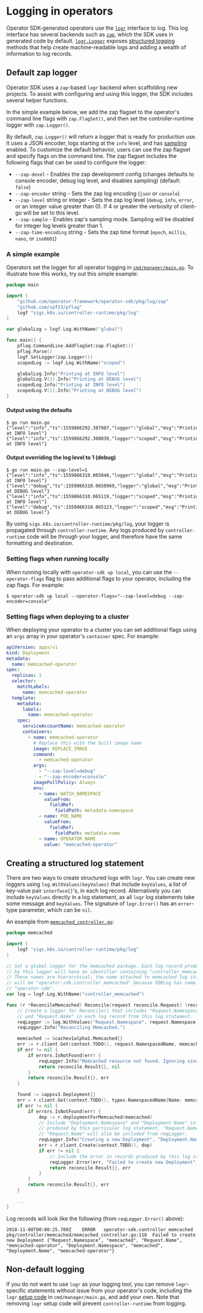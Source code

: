 # Logging in operators

Operator SDK-generated operators use the [`logr`][godoc_logr] interface to log. This log interface has several backends such as [`zap`][repo_zapr], which the SDK uses in generated code by default. [`logr.Logger`][godoc_logr_logger] exposes [structured logging][site_struct_logging] methods that help create machine-readable logs and adding a wealth of information to log records.

## Default zap logger

Operator SDK uses a `zap`-based `logr` backend when scaffolding new projects. To assist with configuring and using this logger, the SDK includes several helper functions.

In the simple example below, we add the zap flagset to the operator's command line flags with `zap.FlagSet()`, and then set the controller-runtime logger with `zap.Logger()`.

By default, `zap.Logger()` will return a logger that is ready for production use. It uses a JSON encoder, logs starting at the `info` level, and has [sampling][zap_sampling] enabled. To customize the default behavior, users can use the zap flagset and specify flags on the command line. The zap flagset includes the following flags that can be used to configure the logger:

* `--zap-devel` - Enables the zap development config (changes defaults to console encoder, debug log level, and disables sampling) (default: `false`)
* `--zap-encoder` string - Sets the zap log encoding (`json` or `console`)
* `--zap-level` string or integer - Sets the zap log level (`debug`, `info`, `error`, or an integer value greater than 0). If 4 or greater the verbosity of client-go will be set to this level.
* `--zap-sample` - Enables zap's sampling mode. Sampling will be disabled for integer log levels greater than 1.
* `--zap-time-encoding` string - Sets the zap time format (`epoch`, `millis`, `nano`, or `iso8601`)

### A simple example

Operators set the logger for all operator logging in [`cmd/manager/main.go`][code_set_logger]. To illustrate how this works, try out this simple example:

```Go
package main

import (
	"github.com/operator-framework/operator-sdk/pkg/log/zap"
	"github.com/spf13/pflag"
	logf "sigs.k8s.io/controller-runtime/pkg/log"
)

var globalLog = logf.Log.WithName("global")

func main() {
	pflag.CommandLine.AddFlagSet(zap.FlagSet())
	pflag.Parse()
	logf.SetLogger(zap.Logger())
	scopedLog := logf.Log.WithName("scoped")

	globalLog.Info("Printing at INFO level")
	globalLog.V(1).Info("Printing at DEBUG level")
	scopedLog.Info("Printing at INFO level")
	scopedLog.V(1).Info("Printing at DEBUG level")
}
```

#### Output using the defaults
```console
$ go run main.go
{"level":"info","ts":1559866292.307987,"logger":"global","msg":"Printing at INFO level"}
{"level":"info","ts":1559866292.308039,"logger":"scoped","msg":"Printing at INFO level"}
```

#### Output overriding the log level to 1 (debug)
```console
$ go run main.go --zap-level=1
{"level":"info","ts":1559866310.065048,"logger":"global","msg":"Printing at INFO level"}
{"level":"debug","ts":1559866310.0650969,"logger":"global","msg":"Printing at DEBUG level"}
{"level":"info","ts":1559866310.065119,"logger":"scoped","msg":"Printing at INFO level"}
{"level":"debug","ts":1559866310.065123,"logger":"scoped","msg":"Printing at DEBUG level"}
```

By using `sigs.k8s.io/controller-runtime/pkg/log`, your logger is propagated through `controller-runtime`. Any logs produced by `controller-runtime` code will be through your logger, and therefore have the same formatting and destination.

### Setting flags when running locally

When running locally with `operator-sdk up local`, you can use the `--operator-flags` flag to pass additional flags to your operator, including the zap flags. For example:

```console
$ operator-sdk up local --operator-flags="--zap-level=debug --zap-encoder=console"`
```

### Setting flags when deploying to a cluster

When deploying your operator to a cluster you can set additional flags using an `args` array in your operator's `container` spec. For example:

```yaml
apiVersion: apps/v1
kind: Deployment
metadata:
  name: memcached-operator
spec:
  replicas: 1
  selector:
    matchLabels:
      name: memcached-operator
  template:
    metadata:
      labels:
        name: memcached-operator
    spec:
      serviceAccountName: memcached-operator
      containers:
        - name: memcached-operator
          # Replace this with the built image name
          image: REPLACE_IMAGE
          command:
            - memcached-operator
          args:
            - "--zap-level=debug"
            - "--zap-encoder=console"
          imagePullPolicy: Always
          env:
            - name: WATCH_NAMESPACE
              valueFrom:
                fieldRef:
                  fieldPath: metadata.namespace
            - name: POD_NAME
              valueFrom:
                fieldRef:
                  fieldPath: metadata.name
            - name: OPERATOR_NAME
              value: "memcached-operator"
```

## Creating a structured log statement

There are two ways to create structured logs with `logr`. You can create new loggers using `log.WithValues(keyValues)` that include `keyValues`, a list of key-value pair `interface{}`'s, in each log record. Alternatively you can include `keyValues` directly in a log statement, as all `logr` log statements take some message and `keyValues`. The signature of `logr.Error()` has an `error`-type parameter, which can be `nil`.

An example from [`memcached_controller.go`][code_memcached_controller]:

```Go
package memcached

import (
	logf "sigs.k8s.io/controller-runtime/pkg/log"
)

// Set a global logger for the memcached package. Each log record produced
// by this logger will have an identifier containing "controller_memcached".
// These names are hierarchical; the name attached to memcached log statements
// will be "operator-sdk.controller_memcached" because SDKLog has name
// "operator-sdk".
var log = logf.Log.WithName("controller_memcached")

func (r *ReconcileMemcached) Reconcile(request reconcile.Request) (reconcile.Result, error) {
	// Create a logger for Reconcile() that includes "Request.Namespace"
	// and "Request.Name" in each log record from this log statement.
	reqLogger := log.WithValues("Request.Namespace", request.Namespace, "Request.Name", request.Name)
	reqLogger.Info("Reconciling Memcached.")

	memcached := &cachev1alpha1.Memcached{}
	err := r.client.Get(context.TODO(), request.NamespacedName, memcached)
	if err != nil {
		if errors.IsNotFound(err) {
			reqLogger.Info("Memcached resource not found. Ignoring since object must be deleted.")
			return reconcile.Result{}, nil
		}
		return reconcile.Result{}, err
	}

	found := &appsv1.Deployment{}
	err = r.client.Get(context.TODO(), types.NamespacedName{Name: memcached.Name, Namespace: memcached.Namespace}, found)
	if err != nil {
		if errors.IsNotFound(err) {
			dep := r.deploymentForMemcached(memcached)
			// Include "Deployment.Namespace" and "Deployment.Name" in records
			// produced by this particular log statement. "Request.Namespace" and
			// "Request.Name" will also be included from reqLogger.
			reqLogger.Info("Creating a new Deployment", "Deployment.Namespace", dep.Namespace, "Deployment.Name", dep.Name)
			err = r.client.Create(context.TODO(), dep)
			if err != nil {
				// Include the error in records produced by this log statement.
				reqLogger.Error(err, "Failed to create new Deployment", "Deployment.Namespace", dep.Namespace, "Deployment.Name", dep.Name)
				return reconcile.Result{}, err
			}
		}
		return reconcile.Result{}, err
	}

	...
}
```

Log records will look like the following (from `reqLogger.Error()` above):

```
2018-11-08T00:00:25.700Z	ERROR	operator-sdk.controller_memcached pkg/controller/memcached/memcached_controller.go:118	Failed to create new Deployment	{"Request.Namespace", "memcached", "Request.Name", "memcached-operator", "Deployment.Namespace", "memcached", "Deployment.Name", "memcached-operator"}
```

## Non-default logging

If you do not want to use `logr` as your logging tool, you can remove `logr`-specific statements without issue from your operator's code, including the `logr` [setup code][code_set_logger] in `cmd/manager/main.go`, and add your own. Note that removing `logr` setup code will prevent `controller-runtime` from logging.


[godoc_logr]:https://godoc.org/github.com/go-logr/logr
[repo_zapr]:https://godoc.org/github.com/go-logr/zapr
[godoc_logr_logger]:https://godoc.org/github.com/go-logr/logr#Logger
[site_struct_logging]:https://www.client9.com/structured-logging-in-golang/
[code_memcached_controller]:../../example/memcached-operator/memcached_controller.go.tmpl
[code_set_logger]:https://github.com/operator-framework/operator-sdk/blob/4d66be409a69d169aaa29d470242a1defbaf08bb/internal/pkg/scaffold/cmd.go#L92-L96
[zap_sampling]:https://github.com/uber-go/zap/blob/master/FAQ.md#why-sample-application-logs
